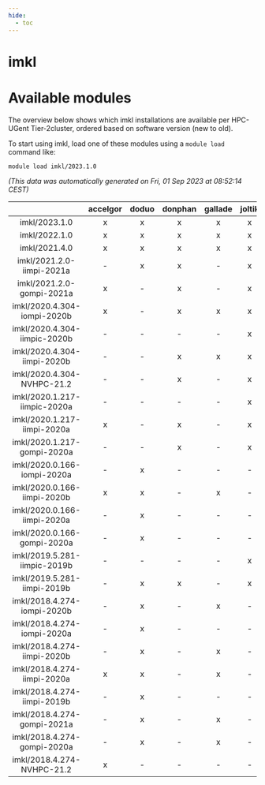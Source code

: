 ```yaml
---
hide:
  - toc
---
```


imkl
====

# Available modules


The overview below shows which imkl installations are available per HPC-UGent Tier-2cluster, ordered based on software version (new to old).

To start using imkl, load one of these modules using a `module load` command like:

```shell
module load imkl/2023.1.0
```

*(This data was automatically generated on Fri, 01 Sep 2023 at 08:52:14 CEST)*  

| |accelgor|doduo|donphan|gallade|joltik|skitty|swalot|victini|
| :---: | :---: | :---: | :---: | :---: | :---: | :---: | :---: | :---: |
|imkl/2023.1.0|x|x|x|x|x|x|x|x|
|imkl/2022.1.0|x|x|x|x|x|x|x|x|
|imkl/2021.4.0|x|x|x|x|x|x|x|x|
|imkl/2021.2.0-iimpi-2021a|-|x|x|-|x|x|x|x|
|imkl/2021.2.0-gompi-2021a|x|-|x|-|x|x|x|x|
|imkl/2020.4.304-iompi-2020b|x|-|x|x|x|x|x|x|
|imkl/2020.4.304-iimpic-2020b|-|-|-|-|x|-|-|-|
|imkl/2020.4.304-iimpi-2020b|-|-|x|x|x|x|x|x|
|imkl/2020.4.304-NVHPC-21.2|-|-|x|-|x|-|-|-|
|imkl/2020.1.217-iimpic-2020a|-|-|-|-|x|-|-|-|
|imkl/2020.1.217-iimpi-2020a|x|-|x|-|x|x|x|x|
|imkl/2020.1.217-gompi-2020a|-|-|x|-|x|x|x|x|
|imkl/2020.0.166-iompi-2020a|-|x|-|-|-|-|-|-|
|imkl/2020.0.166-iimpi-2020b|x|x|-|x|-|-|-|-|
|imkl/2020.0.166-iimpi-2020a|-|x|-|-|-|-|-|-|
|imkl/2020.0.166-gompi-2020a|-|x|-|-|-|-|-|-|
|imkl/2019.5.281-iimpic-2019b|-|-|-|-|x|-|-|-|
|imkl/2019.5.281-iimpi-2019b|-|x|x|-|x|x|x|x|
|imkl/2018.4.274-iompi-2020b|-|x|-|x|-|-|-|-|
|imkl/2018.4.274-iompi-2020a|-|x|-|-|-|-|-|-|
|imkl/2018.4.274-iimpi-2020b|-|x|-|x|-|-|-|-|
|imkl/2018.4.274-iimpi-2020a|x|x|-|x|-|-|-|-|
|imkl/2018.4.274-iimpi-2019b|-|x|-|-|-|-|-|-|
|imkl/2018.4.274-gompi-2021a|-|x|-|x|-|-|-|-|
|imkl/2018.4.274-gompi-2020a|-|x|-|x|-|-|-|-|
|imkl/2018.4.274-NVHPC-21.2|x|-|-|-|-|-|-|-|
